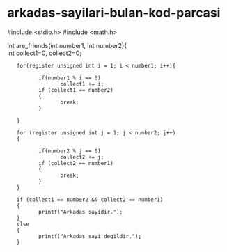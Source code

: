 # arkadas-sayilari-bulan-kod-parcasi

#include <stdio.h>
#include <math.h>


int are_friends(int number1, int number2){      
       int collect1=0, collect2=0;

       for(register unsigned int i = 1; i < number1; i++){

              if(number1 % i == 0)
                     collect1 += i;
              if (collect1 == number2)
              {
                     break;
              }
              
       }

       for (register unsigned int j = 1; j < number2; j++)
       {
              
              if(number2 % j == 0)
                     collect2 += j;
              if (collect2 == number1)
              {
                     break;
              }
       }
       
       if (collect1 == number2 && collect2 == number1)
       {
              printf("Arkadas sayidir.");
       }
       else
       {
              printf("Arkadas sayi degildir.");
       }
       
